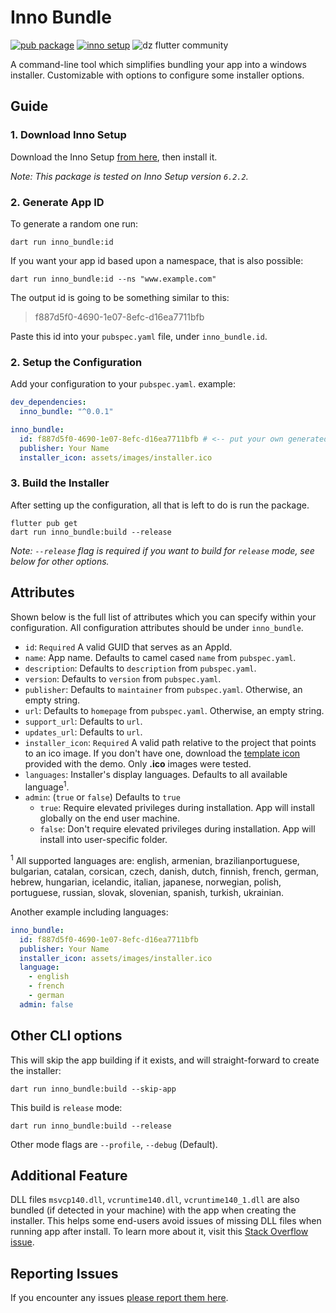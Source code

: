 # Inno Bundle

[![pub package](https://img.shields.io/pub/v/inno_bundle.svg)](https://pub.dev/packages/inno_bundle)
[![inno setup](https://img.shields.io/badge/Inno_Setup-v6.2.2-blue)](https://jrsoftware.org/isinfo.php)
![dz flutter community](https://img.shields.io/badge/DZ_Flutter_Community-Inno_Setup-blue)

A command-line tool which simplifies bundling your app into a windows installer. Customizable with
options to
configure some installer options.

## Guide

### 1. Download Inno Setup

Download the Inno Setup <a href="https://jrsoftware.org/isdl.php" target="_blank">from here</a>,
then install it.

*Note: This package is tested on Inno Setup version `6.2.2`.*

### 2. Generate App ID

To generate a random one run:

```shell
dart run inno_bundle:id
```

If you want your app id based upon a namespace, that is also possible:

```shell
dart run inno_bundle:id --ns "www.example.com"
```

The output id is going to be something similar to this:

> f887d5f0-4690-1e07-8efc-d16ea7711bfb

Paste this id into your `pubspec.yaml` file, under `inno_bundle.id`.

### 2. Setup the Configuration

Add your configuration to your `pubspec.yaml`. example:

```yaml
dev_dependencies:
  inno_bundle: "^0.0.1"

inno_bundle:
  id: f887d5f0-4690-1e07-8efc-d16ea7711bfb # <-- put your own generated one
  publisher: Your Name
  installer_icon: assets/images/installer.ico
```

### 3. Build the Installer

After setting up the configuration, all that is left to do is run the package.

```shell
flutter pub get
dart run inno_bundle:build --release
```

*Note: `--release` flag is required if you want to build for `release` mode, see below for other
options.*

## Attributes

Shown below is the full list of attributes which you can specify within your configuration.
All configuration attributes should be under `inno_bundle`.

- `id`: `Required` A valid GUID that serves as an AppId.
- `name`: App name. Defaults to camel cased `name` from `pubspec.yaml`.
- `description`: Defaults to `description` from `pubspec.yaml`.
- `version`: Defaults to `version` from `pubspec.yaml`.
- `publisher`: Defaults to `maintainer` from `pubspec.yaml`. Otherwise, an empty string.
- `url`: Defaults to `homepage` from `pubspec.yaml`. Otherwise, an empty string.
- `support_url`: Defaults to `url`.
- `updates_url`: Defaults to `url`.
- `installer_icon`: `Required` A valid path relative to the project that points to an ico image. If
  you don't have one, download the
  <a href="https://github.com/hahouari/inno_bundle/blob/dev/example/demo_app/assets/images/installer.ico" target="_blank">
  template icon</a> provided with the demo. Only **.ico** images were tested.
- `languages`: Installer's display languages. Defaults to all available language<sup>1</sup>.
- `admin`: (`true` or `false`) Defaults to `true`
    - `true`: Require elevated privileges during installation. App will install globally on the end
      user machine.
    - `false`: Don't require elevated privileges during installation. App will install into
      user-specific folder.

<sup>1</sup> All supported languages are: english, armenian, brazilianportuguese, bulgarian,
catalan,
corsican, czech, danish, dutch, finnish, french, german, hebrew, hungarian, icelandic, italian,
japanese, norwegian, polish, portuguese, russian, slovak, slovenian, spanish, turkish, ukrainian.

Another example including languages:

```yaml
inno_bundle:
  id: f887d5f0-4690-1e07-8efc-d16ea7711bfb
  publisher: Your Name
  installer_icon: assets/images/installer.ico
  language:
    - english
    - french
    - german
  admin: false
```

## Other CLI options

This will skip the app building if it exists, and will straight-forward to create the installer:

```shell
dart run inno_bundle:build --skip-app
```

This build is `release` mode:

```shell
dart run inno_bundle:build --release
```

Other mode flags are `--profile`, `--debug` (Default).

## Additional Feature

DLL files `msvcp140.dll`, `vcruntime140.dll`, `vcruntime140_1.dll` are also bundled (if detected in
your machine) with the app when creating the installer. This helps some end-users avoid issues of
missing DLL files when running app after install. To learn more about it, visit
this <a href="https://stackoverflow.com/questions/74329543/how-to-find-the-vcruntime140-dll-in-flutter-build-windows" target="_blank">
Stack Overflow issue</a>.

## Reporting Issues

If you encounter any
issues <a href="https://github.com/hahouari/inno_bundle/issues" target="_blank">please report them
here</a>.
